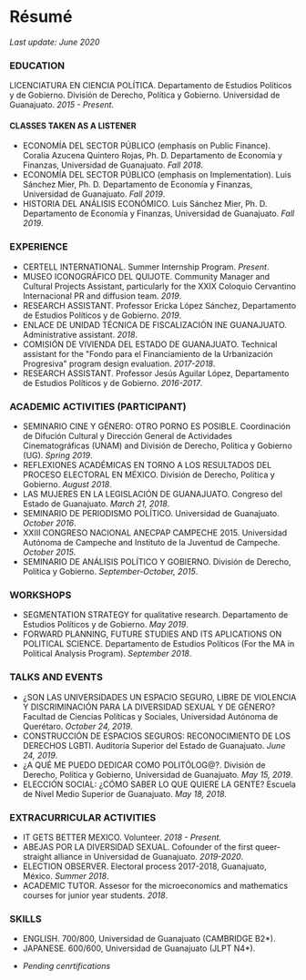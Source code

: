# Résumé 

*Last update: June 2020*

### EDUCATION

LICENCIATURA EN CIENCIA POLÍTICA. Departamento de Estudios Políticos y de Gobierno. División de Derecho, Política y Gobierno. Universidad de Guanajuato. *2015 - Present*.

#### CLASSES TAKEN AS A LISTENER

- ECONOMÍA DEL SECTOR PÚBLICO (emphasis on Public Finance). Coralia Azucena Quintero Rojas, Ph. D. Departamento de Economía y Finanzas, Universidad de Guanajuato. *Fall 2018*.
- ECONOMÍA DEL SECTOR PÚBLICO (emphasis on Implementation). Luis Sánchez Mier, Ph. D. Departamento de Economía y Finanzas, Universidad de Guanajuato. *Fall 2019*.
- HISTORIA DEL ANÁLISIS ECONÓMICO. Luis Sánchez Mier, Ph. D. Departamento de Economía y Finanzas, Universidad de Guanajuato. *Fall 2019*.

### EXPERIENCE

- CERTELL INTERNATIONAL. Summer Internship Program. *Present*.
- MUSEO ICONOGRÁFICO DEL QUIJOTE. Community Manager and Cultural Projects Assistant, particularly for the XXIX Coloquio Cervantino Internacional PR and diffusion team. *2019*.
- RESEARCH ASSISTANT. Professor Ericka López Sánchez, Departamento de Estudios Políticos y de Gobierno. *2019*.
- ENLACE DE UNIDAD TÉCNICA DE FISCALIZACIÓN INE GUANAJUATO. Administrative assistant. *2018*.
- COMISIÓN DE VIVIENDA DEL ESTADO DE GUANAJUATO. Technical assistant for the "Fondo para el Financiamiento de la Urbanización Progresiva" program design evaluation. *2017-2018*.
- RESEARCH ASSISTANT. Professor Jesús Aguilar López, Departamento de Estudios Políticos y de Gobierno. *2016-2017*.

### ACADEMIC ACTIVITIES (PARTICIPANT)

- SEMINARIO CINE Y GÉNERO: OTRO PORNO ES POSIBLE. Coordinación de Difución Cultural y Dirección General de Actividades Cinematográficas (UNAM) and División de Derecho, Política y Gobierno (UG). *Spring 2019*.
- REFLEXIONES ACADÉMICAS EN TORNO A LOS RESULTADOS DEL PROCESO ELECTORAL EN MÉXICO.  División de Derecho, Política y Gobierno. *August 2018*.
- LAS MUJERES EN LA LEGISLACIÓN DE GUANAJUATO. Congreso del Estado de Guanajuato. *March 21, 2018*.
- SEMINARIO DE PERIODISMO POLÍTICO. Universidad de Guanajuato. *October 2016*.
- XXIII CONGRESO NACIONAL ANECPAP CAMPECHE 2015. Universidad Autónoma de Campeche and Instituto de la Juventud de Campeche. *October 2015*.
- SEMINARIO DE ANÁLISIS POLÍTICO Y GOBIERNO. División de Derecho, Política y Gobierno. *September-October, 2015*.

### WORKSHOPS

- SEGMENTATION STRATEGY for qualitative research. Departamento de Estudios Políticos y de Gobierno. *May 2019*.
- FORWARD PLANNING, FUTURE STUDIES AND ITS APLICATIONS ON POLITICAL SCIENCE. Departamento de Estudios Políticos (For the MA in Political Analysis Program). *September 2018*.

### TALKS AND EVENTS

- ¿SON LAS UNIVERSIDADES UN ESPACIO SEGURO, LIBRE DE VIOLENCIA Y DISCRIMINACIÓN PARA LA DIVERSIDAD SEXUAL Y DE GÉNERO? Facultad de Ciencias Políticas y Sociales, Universidad Autónoma de Querétaro. *October 24, 2019*.
- CONSTRUCCIÓN DE ESPACIOS SEGUROS: RECONOCIMIENTO DE LOS DERECHOS LGBTI. Auditoría Superior del Estado de Guanajuato. *June 24, 2019*.
- ¿A QUÉ ME PUEDO DEDICAR COMO POLITÓLOG@?. División de Derecho, Política y Gobierno, Universidad de Guanajuato. *May 15, 2019*.
- ELECCIÓN SOCIAL: ¿CÓMO SABER LO QUE QUIERE LA GENTE? Escuela de Nivel Medio Superior de Guanajuato. *May 18, 2018*.

### EXTRACURRICULAR ACTIVITIES

- IT GETS BETTER MEXICO. Volunteer. *2018 - Present.*
- ABEJAS POR LA DIVERSIDAD SEXUAL. Cofounder of the first queer-straight alliance in Universidad de Guanajuato. *2019-2020*.
- ELECTION OBSERVER. Electoral process 2017-2018, Guanajuato, México. *Summer 2018*.
- ACADEMIC TUTOR. Assesor for the microeconomics and mathematics courses for junior year students. *2018*.

### SKILLS

- ENGLISH. 700/800, Universidad de Guanajuato (CAMBRIDGE B2*). 
- JAPANESE. 600/600, Universidad de Guanajuato (JLPT N4*).

* *Pending cenrtifications*

